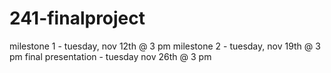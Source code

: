 ﻿# 241-finalproject
 milestone 1 - tuesday, nov 12th @ 3 pm
 milestone 2 - tuesday, nov 19th @ 3 pm
 final presentation - tuesday nov 26th @ 3 pm

